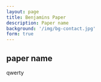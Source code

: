 ```yaml
---
layout: page
title: Benjamins Paper
description: Paper name
background: '/img/bg-contact.jpg'
form: true
---
```


## paper name

qwerty
